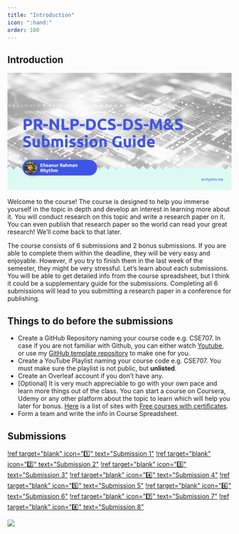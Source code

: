 ```yaml
---
title: "Introduction"
icon: ":hand:"
order: 100
---
```


## Introduction

![Welcome](ogimage.jpg "Welcome")

Welcome to the course! The course is designed to help you immerse yourself in the topic in depth and develop an interest in learning more about it. You will conduct research on this topic and write a research paper on it. You can even publish that research paper so the world can read your great research! We’ll come back to that later.

The course consists of 6 submissions and 2 bonus submissions. If you are able to complete them within the deadline, they will be very easy and enjoyable. However, if you try to finish them in the last week of the semester, they might be very stressful. Let’s learn about each submissions. You will be able to get detailed info from the course spreadsheet, but I think it could be a supplementary guide for the submissions. Completing all 6 submissions will lead to you submitting a research paper in a conference for publishing.

## Things to do before the submissions

- Create a GitHub Repository naming your course code e.g. CSE707. In case if you are not familiar with Github, you can either watch [Youtube](https://youtu.be/xmK1Q5uzH4w), or use my [GitHub template repository](https://github.com/errhythm/CSE123/generate) to make one for you.
- Create a YouTube Playlist naming your course code e.g. CSE707. You must make sure the playlist is not public, but **unlisted**.
- Create an Overleaf account if you don’t have any.
- [Optional] It is very much appreciable to go with your own pace and learn more things out of the class. You can start a course on Coursera, Udemy or any other platform about the topic to learn which will help you later for bonus. [Here](https://www.classcentral.com/report/free-certificates/) is a list of sites with [Free courses with certificates](https://www.classcentral.com/report/free-certificates/).
- Form a team and write the info in Course Spreadsheet.

## Submissions
[!ref target="blank" icon=":one:" text="Submission 1"](/submission1.md)
[!ref target="blank" icon=":two:" text="Submission 2"](/submission2.md)
[!ref target="blank" icon=":three:" text="Submission 3"](/submission3.md)
[!ref target="blank" icon=":four:" text="Submission 4"](/submission4.md)
[!ref target="blank" icon=":five:" text="Submission 5"](/submission5.md)
[!ref target="blank" icon=":six:" text="Submission 6"](/submission6.md)
[!ref target="blank" icon=":seven:" text="Submission 7"](/submission7.md)
[!ref target="blank" icon=":eight:" text="Submission 8"](/submission8.md)


[![](https://hits.seeyoufarm.com/api/count/incr/badge.svg?url=https%3A%2F%2Ferrhythm.github.io%2FCSE123Guide&count_bg=%233D9CC8&title_bg=%23555555&icon=github.svg&icon_color=%23E7E7E7&title=Visitors&edge_flat=false)](https://errhythm.github.io/CSE123Guide/)
